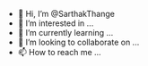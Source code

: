- 👋 Hi, I’m @SarthakThange
- 👀 I’m interested in ...
- 🌱 I’m currently learning ...
- 💞️ I’m looking to collaborate on ...
- 📫 How to reach me ...

<!---
SarthakThange/SarthakThange is a ✨ special ✨ repository because its `README.md` (this file) appears on your GitHub profile.
You can click the Preview link to take a look at your changes.
--->
